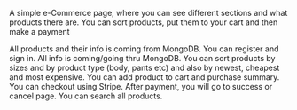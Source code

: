 A simple e-Commerce page, where you can see different sections and what products there are. You can sort products, put them to your cart and then make a payment

All products and their info is coming from MongoDB.
You can register and sign in. All info is coming/going thru MongoDB.
You can sort products by sizes and by product type (body, pants etc) and also by newest, cheapest and most expensive.
You can add product to cart and purchase summary.
You can checkout using Stripe. After payment, you will go to success or cancel page.
You can search all products.

